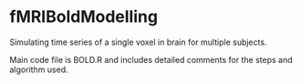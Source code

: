 # fMRIBoldModelling
Simulating time series of a single voxel in brain for multiple subjects.

Main code file is BOLD.R and includes detailed comments for the steps and algorithm used.
